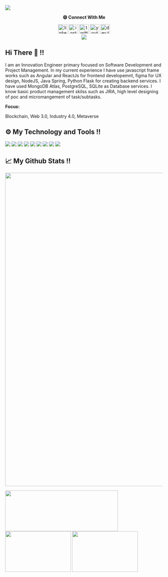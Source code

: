 <a href="" float="center">
  <img src="https://pbs.twimg.com/profile_banners/798140627959607296/1653390480/1080x360" />
</a>
<p align="center"> 
  <b>😄 Connect With Me</b> 
</a>
</p>
<p align="center">
    <a href="https://www.linkedin.com/in/sky-ether-public" rel="some text"><img src="https://img.icons8.com/color/2x/linkedin-circled.png" alt="linkedin" height="30" width="30"></a>
<a href="https://www.instagram.com/sky.ether.public" rel="some text"><img src="https://img.icons8.com/color/2x/instagram-new--v2.png" alt="instagram" height="30" width="30"></a>
<a href="https://twitter.com/AkashS_Engineer" rel="some text"><img src="https://img.icons8.com/color/2x/twitter--v4.png" alt="twitter" height="30" width="30"></a>
<a href="https://www.youtube.com/@sky.ether.public" rel="some text"><img src="https://img.icons8.com/fluency/2x/youtube-play.png" alt="youtube" height="30" width="30"></a>
  <a href="https://sky-ether-public.github.io/sky.ether.public.github.io" rel="some text"><img src="https://img.icons8.com/external-flaticons-lineal-color-flat-icons/2x/external-developer-mobile-app-development-flaticons-lineal-color-flat-icons-2.png"  alt="dev.to" height="30" width="30"></a>
<br>
<a href="" float="center"><img src="https://komarev.com/ghpvc/?username=AkashSrivastava1721&color=blue"/></a>
</p>
  
## Hi There 👋 !!
<p align="centre">I am an Innovation Engineer primary focused on Software Development and Project Management. In my current experience I have use javascript frame works such as Angular and ReactJs for frontend developemnt, figma for UX design, NodeJS, Java Spring, Python Flask for creating backend services. I have used MongoDB Atlas, PostgreSQL, SQLite as Database services. I know basic product management skilss such as JIRA, high level designing of poc and micromangement of task/subtasks.</p>

<b>Focus: </b><p>Blockchain, Web 3.0, Industry 4.0, Metaverse</p>

## ⚙️ My Technology and Tools !!
![](https://img.shields.io/badge/Development_Tool-Visual_Studio-informational?style=flat&logo=<LOGO_NAME>&logoColor=white&color=2bbc8a)
![](https://img.shields.io/badge/OOPs_Programing-JAVA,TYPESCRIPT-informational?style=flat&logo=<LOGO_NAME>&logoColor=white&color=2bbc8a)
![](https://img.shields.io/badge/Machine_Learning-Python-informational?style=flat&logo=<LOGO_NAME>&logoColor=white&color=2bbc8a)
![](https://img.shields.io/badge/Operating_System-Windows-informational?style=flat&logo=<LOGO_NAME>&logoColor=white&color=2bbc8a)
![](https://img.shields.io/badge/Cloud_Computing-Azure_and_Google_Cloud-informational?style=flat&logo=<LOGO_NAME>&logoColor=white&color=2bbc8a)
![](https://img.shields.io/badge/Database-SQL,MongoDB,PostgrSQL,SQLite-informational?style=flat&logo=<LOGO_NAME>&logoColor=white&color=2bbc8a)
![](https://img.shields.io/badge/Frontend-Angular,React-informational?style=flat&logo=<LOGO_NAME>&logoColor=white&color=2bbc8a)
![](https://img.shields.io/badge/Backend-Node.Js/Express.Js,Java_Spring,JDBC-informational?style=flat&logo=<LOGO_NAME>&logoColor=white&color=2bbc8a)
![](https://img.shields.io/badge/API-REST-informational?style=flat&logo=<LOGO_NAME>&logoColor=white&color=2bbc8a)

## 📈 My Github Stats !!
<a href="https://github.com/ryo-ma/github-profile-trophy" float="center">
  <img width=1000 src="https://github-profile-trophy.vercel.app/?username=sky-ether-public&column=8&theme=darkhub&no-frame=true&no-bg=true"/>
</a>
<p float="center">
    <img align="center" src="https://github-readme-stats.vercel.app/api/?username=sky-ether-public&count_private=true&show_icons=true&theme=radical&hide=issues" height="130" width="360"/>
  <img align="center" src="https://github-profile-summary-cards.vercel.app/api/cards/repos-per-language?username=sky-ether-public&theme=nord_dark" height="130" width="210"/>
  <img align="center" src="https://github-profile-summary-cards.vercel.app/api/cards/most-commit-language?username=sky-ether-public&theme=nord_dark" height="130" width="210"/>
</p>

